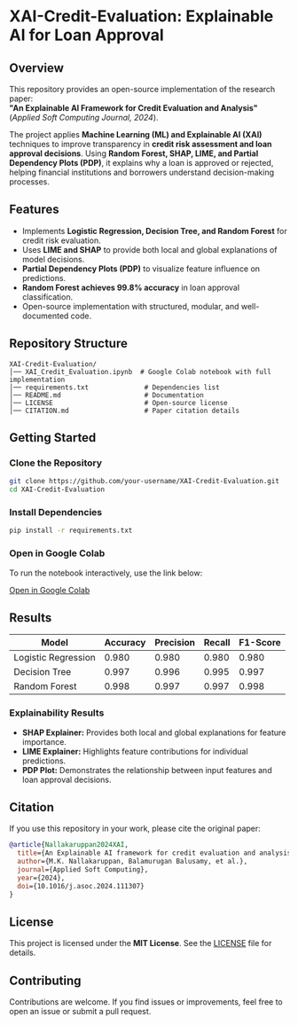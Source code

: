 # XAI-Credit-Evaluation: Explainable AI for Loan Approval  

## Overview  
This repository provides an open-source implementation of the research paper:  
**"An Explainable AI Framework for Credit Evaluation and Analysis"** (*Applied Soft Computing Journal, 2024*).  

The project applies **Machine Learning (ML) and Explainable AI (XAI)** techniques to improve transparency in **credit risk assessment and loan approval decisions**. Using **Random Forest, SHAP, LIME, and Partial Dependency Plots (PDP)**, it explains why a loan is approved or rejected, helping financial institutions and borrowers understand decision-making processes.  

## Features  
- Implements **Logistic Regression, Decision Tree, and Random Forest** for credit risk evaluation.  
- Uses **LIME and SHAP** to provide both local and global explanations of model decisions.  
- **Partial Dependency Plots (PDP)** to visualize feature influence on predictions.  
- **Random Forest achieves 99.8% accuracy** in loan approval classification.  
- Open-source implementation with structured, modular, and well-documented code.  

## Repository Structure  
```
XAI-Credit-Evaluation/
│── XAI_Credit_Evaluation.ipynb  # Google Colab notebook with full implementation
│── requirements.txt              # Dependencies list
│── README.md                     # Documentation
│── LICENSE                       # Open-source license
│── CITATION.md                   # Paper citation details
```

## Getting Started  

### Clone the Repository  
```bash
git clone https://github.com/your-username/XAI-Credit-Evaluation.git
cd XAI-Credit-Evaluation
```

### Install Dependencies  
```bash
pip install -r requirements.txt
```

### Open in Google Colab  
To run the notebook interactively, use the link below:  

[Open in Google Colab](https://colab.research.google.com/github/Kaif0708/Credit-Risk-Explainability/blob/main/XAI_Credit_Evaluation.ipynb)  

## Results  
| Model            | Accuracy | Precision | Recall | F1-Score |
|-----------------|---------|----------|--------|---------|
| Logistic Regression | 0.980  | 0.980  | 0.980  | 0.980  |
| Decision Tree      | 0.997  | 0.996  | 0.995  | 0.997  |
| Random Forest | 0.998  | 0.997  | 0.997  | 0.998  |

### Explainability Results  
- **SHAP Explainer:** Provides both local and global explanations for feature importance.  
- **LIME Explainer:** Highlights feature contributions for individual predictions.  
- **PDP Plot:** Demonstrates the relationship between input features and loan approval decisions.  

## Citation  
If you use this repository in your work, please cite the original paper:  
```bibtex
@article{Nallakaruppan2024XAI,
  title={An Explainable AI framework for credit evaluation and analysis},
  author={M.K. Nallakaruppan, Balamurugan Balusamy, et al.},
  journal={Applied Soft Computing},
  year={2024},
  doi={10.1016/j.asoc.2024.111307}
}
```

## License  
This project is licensed under the **MIT License**. See the [LICENSE](LICENSE) file for details.  

## Contributing  
Contributions are welcome. If you find issues or improvements, feel free to open an issue or submit a pull request.  


